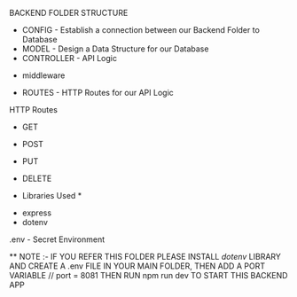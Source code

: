 BACKEND FOLDER STRUCTURE
* CONFIG - Establish a connection between our Backend Folder to Database
* MODEL - Design a Data Structure for our Database
* CONTROLLER - API Logic
- middleware
* ROUTES - HTTP Routes for our API Logic

HTTP Routes
* GET
* POST
* PUT
* DELETE

* Libraries Used *
- express
- dotenv

.env - Secret Environment

** NOTE :- IF YOU REFER THIS FOLDER PLEASE INSTALL *dotenv* LIBRARY AND CREATE A 
.env FILE IN YOUR MAIN FOLDER, THEN ADD A PORT VARIABLE
 // port = 8081
THEN RUN npm run dev TO START THIS BACKEND APP